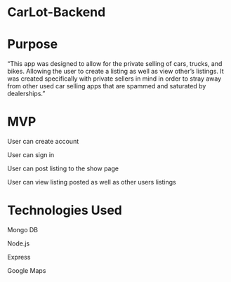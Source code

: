 # CarLot-Backend



# Purpose

“This app was designed to allow for the private selling of cars, trucks, and bikes. Allowing the user to create a listing as well as view other’s listings.
It was created specifically with private sellers in mind in order to stray away from other used car selling apps that are spammed and saturated by dealerships.”


# MVP

User can create account

User can sign in

User can post listing to the show page

User can view listing posted as well as other users listings

# Technologies Used

Mongo DB

Node.js

Express

Google Maps



